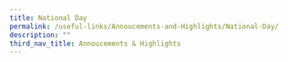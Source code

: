 ```yaml
---
title: National Day
permalink: /useful-links/Annoucements-and-Highlights/National-Day/
description: ""
third_nav_title: Annoucements & Highlights
---
```

